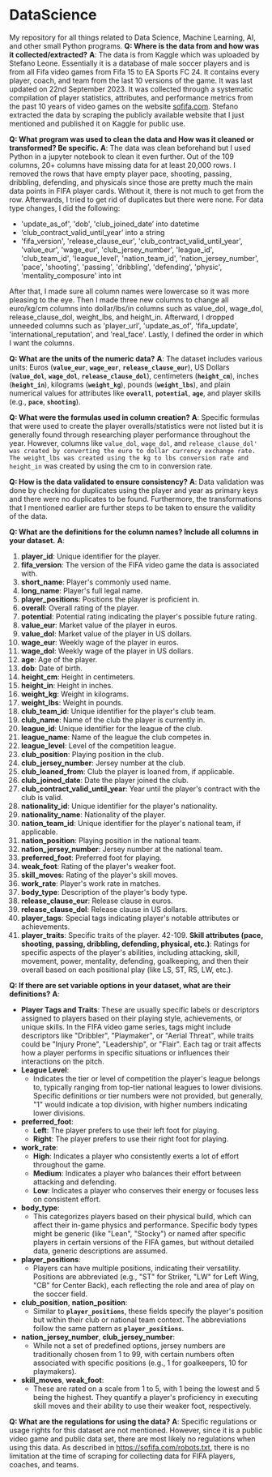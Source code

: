 # DataScience
My repository for all things related to Data Science, Machine Learning, AI, and other small Python programs.
**Q: Where is the data from and how was it collected/extracted?**
**A**: The data is from Kaggle which was uploaded by Stefano Leone. Essentially it is a database of male soccer players and is from all Fifa video games from Fifa 15 to EA Sports FC 24. It contains every player, coach, and team from the last 10 versions of the game. It was last updated on 22nd September 2023. It was collected through a systematic compilation of player statistics, attributes, and performance metrics from the past 10 years of video games on the website [sofifa.com](https://sofifa.com/). Stefano extracted the data by scraping the publicly available website that I just mentioned and published it on Kaggle for public use.

**Q: What program was used to clean the data and How was it cleaned or transformed? Be specific.**
**A**: The data was clean beforehand but I used Python in a jupyter notebook to clean it even further. Out of the 109 columns, 20+ columns have missing data for at least 20,000 rows. I removed the rows that have empty player pace, shooting, passing, dribbling, defending, and physicals since those are pretty much the main data points in FIFA player cards. Without it, there is not much to get from the row. Afterwards, I tried to get rid of duplicates but there were none. For data type changes, I did the following:

- 'update_as_of', 'dob', 'club_joined_date’ into datetime
- ‘club_contract_valid_until_year’ into a string
- 'fifa_version', 'release_clause_eur', 'club_contract_valid_until_year', 'value_eur', 'wage_eur', 'club_jersey_number', 'league_id', 'club_team_id', 'league_level', 'nation_team_id', 'nation_jersey_number', 'pace', 'shooting', 'passing', 'dribbling', 'defending', 'physic', 'mentality_composure' into int

After that, I made sure all column names were lowercase so it was more pleasing to the eye. Then I made three new columns to change all euro/kg/cm columns into dollar/lbs/in columns such as value_dol, wage_dol, release_clause_dol, weight_lbs, and height_in. Afterward, I dropped unneeded columns such as 'player_url', 'update_as_of', 'fifa_update', 'international_reputation', and 'real_face'. Lastly, I defined the order in which I want the columns.

**Q: What are the units of the numeric data?**
**A**: The dataset includes various units: Euros (**`value_eur`**, **`wage_eur`**, **`release_clause_eur`**), US Dollars (**`value_dol`**, **`wage_dol`**, **`release_clause_dol`**), centimeters (**`height_cm`**), inches (**`height_in`**), kilograms (**`weight_kg`**), pounds (**`weight_lbs`**), and plain numerical values for attributes like **`overall`**, **`potential`**, **`age`**, and player skills (e.g., **`pace`**, **`shooting`**).

**Q: What were the formulas used in column creation?**
**A**: Specific formulas that were used to create the player overalls/statistics were not listed but it is generally found through researching player performance throughout the year. However, columns like `value_dol`, `wage_dol`, and `release_clause_dol' was created by converting the euro to dollar currency exchange rate. The weight_lbs was created using the kg to lbs conversion rate and height_in` was created by using the cm to in conversion rate.

**Q: How is the data validated to ensure consistency?**
**A**: Data validation was done by checking for duplicates using the player and year as primary keys and there were no duplicates to be found. Furthermore, the transformations that I mentioned earlier are further steps to be taken to ensure the validity of the data. 

**Q: What are the definitions for the column names? Include all columns in your dataset.**
**A**: 
1. **player_id**: Unique identifier for the player.
2. **fifa_version**: The version of the FIFA video game the data is associated with.
3. **short_name**: Player's commonly used name.
4. **long_name**: Player's full legal name.
5. **player_positions**: Positions the player is proficient in.
6. **overall**: Overall rating of the player.
7. **potential**: Potential rating indicating the player's possible future rating.
8. **value_eur**: Market value of the player in euros.
9. **value_dol**: Market value of the player in US dollars.
10. **wage_eur**: Weekly wage of the player in euros.
11. **wage_dol**: Weekly wage of the player in US dollars.
12. **age**: Age of the player.
13. **dob**: Date of birth.
14. **height_cm**: Height in centimeters.
15. **height_in**: Height in inches.
16. **weight_kg**: Weight in kilograms.
17. **weight_lbs**: Weight in pounds.
18. **club_team_id**: Unique identifier for the player's club team.
19. **club_name**: Name of the club the player is currently in.
20. **league_id**: Unique identifier for the league of the club.
21. **league_name**: Name of the league the club competes in.
22. **league_level**: Level of the competition league.
23. **club_position**: Playing position in the club.
24. **club_jersey_number**: Jersey number at the club.
25. **club_loaned_from**: Club the player is loaned from, if applicable.
26. **club_joined_date**: Date the player joined the club.
27. **club_contract_valid_until_year**: Year until the player's contract with the club is valid.
28. **nationality_id**: Unique identifier for the player's nationality.
29. **nationality_name**: Nationality of the player.
30. **nation_team_id**: Unique identifier for the player's national team, if applicable.
31. **nation_position**: Playing position in the national team.
32. **nation_jersey_number**: Jersey number at the national team.
33. **preferred_foot**: Preferred foot for playing.
34. **weak_foot**: Rating of the player's weaker foot.
35. **skill_moves**: Rating of the player's skill moves.
36. **work_rate**: Player's work rate in matches.
37. **body_type**: Description of the player's body type.
38. **release_clause_eur**: Release clause in euros.
39. **release_clause_dol**: Release clause in US dollars.
40. **player_tags**: Special tags indicating player's notable attributes or achievements.
41. **player_traits**: Specific traits of the player.
42-109. **Skill attributes (pace, shooting, passing, dribbling, defending, physical, etc.)**: Ratings for specific aspects of the player's abilities, including attacking, skill, movement, power, mentality, defending, goalkeeping, and then their overall based on each positional play (like LS, ST, RS, LW, etc.).

**Q: If there are set variable options in your dataset, what are their definitions?**
**A**: 
- **Player Tags and Traits**: These are usually specific labels or descriptors assigned to players based on their playing style, achievements, or unique skills. In the FIFA video game series, tags might include descriptors like "Dribbler", "Playmaker", or "Aerial Threat", while traits could be "Injury Prone", "Leadership", or "Flair". Each tag or trait affects how a player performs in specific situations or influences their interactions on the pitch.
- **League Level**:
    - Indicates the tier or level of competition the player's league belongs to, typically ranging from top-tier national leagues to lower divisions. Specific definitions or tier numbers were not provided, but generally, "1" would indicate a top division, with higher numbers indicating lower divisions.
- **preferred_foot**:
  - **Left**: The player prefers to use their left foot for playing.
  - **Right**: The player prefers to use their right foot for playing.
- **work_rate**:
  - **High**: Indicates a player who consistently exerts a lot of effort throughout the game.
  - **Medium**: Indicates a player who balances their effort between attacking and defending.
  - **Low**: Indicates a player who conserves their energy or focuses less on consistent effort.
- **body_type**:
  - This categorizes players based on their physical build, which can affect their in-game physics and performance. Specific body types might be generic (like "Lean", "Stocky") or named after specific players in certain versions of the FIFA games, but without detailed data, generic descriptions are assumed.
- **player_positions**:
  - Players can have multiple positions, indicating their versatility. Positions are abbreviated (e.g., "ST" for Striker, "LW" for Left Wing, "CB" for Center Back), each reflecting the role and area of play on the soccer field.
- **club_position**, **nation_position**:
  - Similar to **`player_positions`**, these fields specify the player's position but within their club or national team context. The abbreviations follow the same pattern as **`player_positions`**.
- **nation_jersey_number**, **club_jersey_number**:
  - While not a set of predefined options, jersey numbers are traditionally chosen from 1 to 99, with certain numbers often associated with specific positions (e.g., 1 for goalkeepers, 10 for playmakers).
- **skill_moves**, **weak_foot**:
  - These are rated on a scale from 1 to 5, with 1 being the lowest and 5 being the highest. They quantify a player's proficiency in executing skill moves and their ability to use their weaker foot, respectively.

**Q: What are the regulations for using the data?**
**A**: Specific regulations or usage rights for this dataset are not mentioned. However, since it is a public video game and public data set, there are most likely no regulations when using this data. As described in https://sofifa.com/robots.txt, there is no limitation at the time of scraping for collecting data for FIFA players, coaches, and teams.

